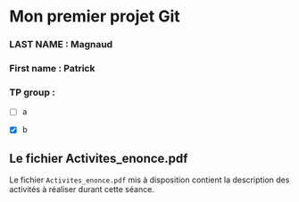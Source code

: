 # Mon premier projet Git

### LAST NAME : Magnaud
### First name : Patrick
### TP group :
- [ ] a
- [X] b


## Le fichier Activites_enonce.pdf

Le fichier `Activites_enonce.pdf` mis à disposition contient la description des activités à réaliser durant cette séance.




